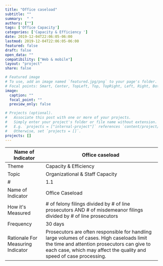 ```yaml
---
title: "Office caseload"
subtitle: ""
summary:  " "
authors: [""]
tags: ['Office Capacity']
categories: ['Capacity & Efficiency ']
date: 2019-12-04T22:06:05-06:00
lastmod: 2019-12-04T22:06:05-06:00
featured: false
draft: false
open_data: ""
compatibility: ["Web & mobile"]
layout: "project"
share: false

# Featured image
# To use, add an image named `featured.jpg/png` to your page's folder.
# Focal points: Smart, Center, TopLeft, Top, TopRight, Left, Right, BottomLeft, Bottom, BottomRight.
image:
  caption: ""
  focal_point: ""
  preview_only: false

# Projects (optional).
#   Associate this post with one or more of your projects.
#   Simply enter your project's folder or file name without extension.
#   E.g. `projects = ["internal-project"]` references `content/project/deep-learning/index.md`.
#   Otherwise, set `projects = []`.
projects: []
---
```


| Name of Indicator    | Office caseload                                                                                                                                                                                              |
|--------------------------|------------------------------------------------------------------------------------------------------------------------------------------------------------------------------------------------------------------|
| Theme                    | Capacity & Efficiency                                                                                                                                                                                            |
| Topic                    | Organizational & Staff Capacity                                                                                                                                                                                  |
| #                        | 1.1                                                                                                                                                                                                              |
| Name of Indicator        | Office Caseload                                                                                                                                                                                                  |
| How it's Measured | # of felony filings divided by # of line prosecutors AND # of misdemeanor filings divided by # of line prosecutors                                                                                               |
| Frequency                | 30 days                                                                                                                                                                                                          |
| Rationale For Measuring Indicator                | Prosecutors are often responsible for handling large volumes of cases. High caseloads limit the time and attention prosecutors can give to each case, which may affect the quality and speed of case processing. |

